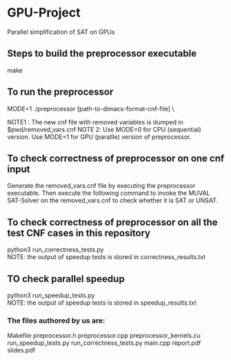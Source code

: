 # GPU-Project
Parallel simplification of SAT on GPUs

## Steps to build the preprocessor executable
make

## To run the preprocessor
MODE=1 ./preprocessor [path-to-dimacs-format-cnf-file] \


NOTE1 : The new cnf file with removed variables is dumped in $pwd/removed_vars.cnf 
NOTE 2: Use MODE=0 for CPU (sequential) version. Use MODE=1 for GPU (parallle) version of preprocessor.

## To check correctness of preprocessor on one cnf input
Generate the removed_vars.cnf file by executing the preprocessor executable. Then execute the following command to invoke the MUVAL SAT-Solver on the removed_vars.cnf to check whether it is SAT or UNSAT.

## To check correctness of preprocessor on all the test CNF cases in this repository
python3 run_correctness_tests.py \
NOTE: the output of speedup tests is stored in correctness_results.txt

## TO check parallel speedup
python3 run_speedup_tests.py \
NOTE: the output of speedup tests is stored in speedup_results.txt

### The files authored by us are:
Makefile
preprocessor.h
preprocessor.cpp
preprocessor_kernels.cu
run_speedup_tests.py
run_correctness_tests.py
main.cpp
report.pdf
slides.pdf

